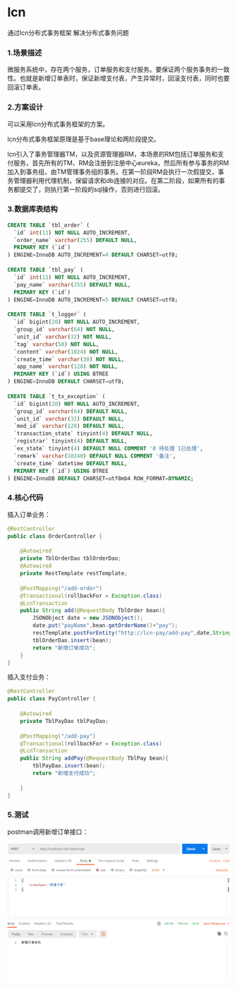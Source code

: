 # lcn
通过lcn分布式事务框架 解决分布式事务问题

### 1.场景描述

微服务系统中，存在两个服务，订单服务和支付服务。要保证两个服务事务的一致性。也就是新增订单表时，保证新增支付表，产生异常时，回滚支付表，同时也要回滚订单表。

### 2.方案设计

可以采用lcn分布式事务框架的方案。

lcn分布式事务框架原理是基于base理论和两阶段提交。

lcn引入了事务管理器TM，以及资源管理器RM，本场景的RM包括订单服务和支付服务，首先所有的TM、RM会注册到注册中心eureka，然后所有参与事务的RM加入到事务组，由TM管理事务组的事务。在第一阶段RM会执行一次假提交，事务管理器利用代理机制，保留请求和db连接的对应。在第二阶段，如果所有的事务都提交了，则执行第一阶段的sql操作，否则进行回滚。

### 3.数据库表结构

```sql
CREATE TABLE `tbl_order` (
  `id` int(11) NOT NULL AUTO_INCREMENT,
  `order_name` varchar(255) DEFAULT NULL,
  PRIMARY KEY (`id`)
) ENGINE=InnoDB AUTO_INCREMENT=4 DEFAULT CHARSET=utf8;

CREATE TABLE `tbl_pay` (
  `id` int(11) NOT NULL AUTO_INCREMENT,
  `pay_name` varchar(255) DEFAULT NULL,
  PRIMARY KEY (`id`)
) ENGINE=InnoDB AUTO_INCREMENT=5 DEFAULT CHARSET=utf8;

CREATE TABLE `t_logger` (
  `id` bigint(20) NOT NULL AUTO_INCREMENT,
  `group_id` varchar(64) NOT NULL,
  `unit_id` varchar(32) NOT NULL,
  `tag` varchar(50) NOT NULL,
  `content` varchar(1024) NOT NULL,
  `create_time` varchar(30) NOT NULL,
  `app_name` varchar(128) NOT NULL,
  PRIMARY KEY (`id`) USING BTREE
) ENGINE=InnoDB DEFAULT CHARSET=utf8;

CREATE TABLE `t_tx_exception` (
  `id` bigint(20) NOT NULL AUTO_INCREMENT,
  `group_id` varchar(64) DEFAULT NULL,
  `unit_id` varchar(32) DEFAULT NULL,
  `mod_id` varchar(128) DEFAULT NULL,
  `transaction_state` tinyint(4) DEFAULT NULL,
  `registrar` tinyint(4) DEFAULT NULL,
  `ex_state` tinyint(4) DEFAULT NULL COMMENT '0 待处理 1已处理',
  `remark` varchar(10240) DEFAULT NULL COMMENT '备注',
  `create_time` datetime DEFAULT NULL,
  PRIMARY KEY (`id`) USING BTREE
) ENGINE=InnoDB DEFAULT CHARSET=utf8mb4 ROW_FORMAT=DYNAMIC;
```

### 4.核心代码

插入订单业务：

```java
@RestController
public class OrderController {

    @Autowired
    private TblOrderDao tblOrderDao;
    @Autowired
    private RestTemplate restTemplate;

    @PostMapping("/add-order")
    @Transactional(rollbackFor = Exception.class)
    @LcnTransaction
    public String add(@RequestBody TblOrder bean){
        JSONObject date = new JSONObject();
        date.put("payName",bean.getOrderName()+"pay");
        restTemplate.postForEntity("http://lcn-pay/add-pay",date,String.class);
        tblOrderDao.insert(bean);
        return "新增订单成功";
    }
}
```

插入支付业务：

```java
@RestController
public class PayController {

    @Autowired
    private TblPayDao tblPayDao;

    @PostMapping("/add-pay")
    @Transactional(rollbackFor = Exception.class)
    @LcnTransaction
    public String addPay(@RequestBody TblPay bean){
        tblPayDao.insert(bean);
        return "新增支付成功";

    }
}
```

### 5.测试

postman调用新增订单接口：

![1695029159019](README.assets/1695029159019.png)



